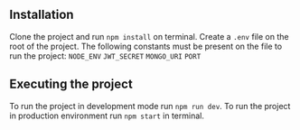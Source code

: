 ## Installation

Clone the project and run `npm install` on terminal. Create a `.env` file on the root of the project. The following constants must be present on the file to run the project:
`NODE_ENV`
`JWT_SECRET`
`MONGO_URI`
`PORT`

## Executing the project

To run the project in development mode run `npm run dev`. To run the project in production environment run `npm start` in terminal.
